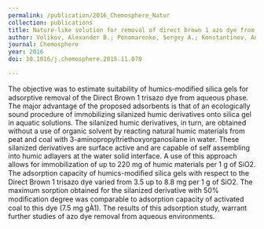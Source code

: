 ```yaml
---
permalink: /publication/2016_Chemosphere_Natur
collection: publications
title: Nature-like solution for removal of direct brown 1 azo dye from aqueous phase using humics-modified silica gel
author: Volikov, Alexander B.; Ponomarenko, Sergey A.; Konstantinov, Andrey I.; Hatfield, Kirk; Perminova, Irina V.
journal: Chemosphere
year: 2016
doi: 10.1016/j.chemosphere.2015.11.070

---
```


The objective was to estimate suitability of humics-modiﬁed silica gels for adsorptive removal of the Direct Brown 1 trisazo dye from aqueous phase. The major advantage of the proposed adsorbents is that of an ecologically sound procedure of immobilizing silanized humic derivatives onto silica gel in aquatic solutions. The silanized humic derivatives, in turn, are obtained without a use of organic solvent by reacting natural humic materials from peat and coal with 3-aminopropyltriethoxyorganosilane in water. These silanized derivatives are surface active and are capable of self assembling into humic adlayers at the water solid interface. A use of this approach allows for immobilization of up to 220 mg of humic materials per 1 g of SiO2. The adsorption capacity of humics-modiﬁed silica gels with respect to the Direct Brown 1 trisazo dye varied from 3.5 up to 8.8 mg per 1 g of SiO2. The maximum sorption obtained for the silanized derivative with 50\% modiﬁcation degree was comparable to adsorption capacity of activated coal to this dye (7.5 mg gÀ1). The results of this adsorption study, warrant further studies of azo dye removal from aqueous environments.

